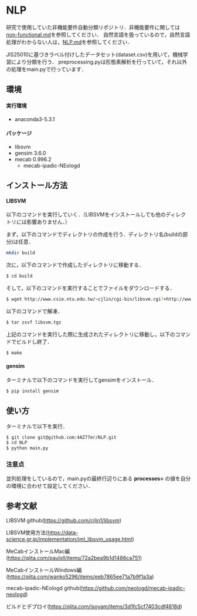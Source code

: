 # NLP
研究で使用していた非機能要件自動分類リポジトリ．非機能要件に関しては[non-functional.md](non-functional.md)を参照してください．
自然言語を扱っているので，自然言語処理がわからない人は，[NLP.md](NLP.md)を参照してください．

JIS25010に基づきラベル付けしたデータセット(dataset.csv)を用いて，機械学習により分類を行う．
preprocessing.pyは形態素解析を行っていて，それ以外の処理をmain.pyで行っています．

## 環境
#### 実行環境
* anaconda3-5.3.1
#### パッケージ
* libsvm
* gensim 3.6.0
* mecab 0.996.2
    * mecab-ipadic-NEologd

## インストール方法
#### LIBSVM
以下のコマンドを実行していく．（LIBSVMをインストールしても他のディレクトリには影響ありません．）

まず，以下のコマンドでディレクトリの作成を行う．ディレクトリ名(buildの部分)は任意．
```bash
mkdir build
```
次に，以下のコマンドで作成したディレクトリに移動する．
```bash
$ cd build
```
そして，以下のコマンドを実行することでファイルをダウンロードする．
```bash
$ wget http://www.csie.ntu.edu.tw/~cjlin/cgi-bin/libsvm.cgi?+http://www.csie.ntu.edu.tw/~cjlin/libsvm+tar.gz -O libsvm.tgz
```
以下のコマンドで解凍．
```bash
$ tar zxvf libsvm.tgz
```
上記のコマンドを実行した際に生成されたディレクトリに移動し，以下のコマンドでビルドし終了．
```bash
$ make
```

#### gensim
ターミナルで以下のコマンドを実行してgensimをインストール．
```bash
$ pip install gensim
```

## 使い方
ターミナルで以下を実行．
```bash
$ git clone git@github.com:4AZ77mr/NLP.git
$ cd NLP
$ python main.py
```
### 注意点
並列処理をしているので，main.pyの最終行辺りにある **processes=** の値を自分の環境に合わせて設定してください．

## 参考文献
LIBSVM github(https://github.com/cjlin1/libsvm)

LIBSVM使用方法(https://data-science.gr.jp/implementation/iml_libsvm_usage.html)

MeCabインストールMac編(https://qiita.com/paulxll/items/72a2bea9b1d1486ca751)

MeCabインストールWindows編(https://qiita.com/wanko5296/items/eeb7865ee71a7b9f1a3a)

mecab-ipadic-NEologd github(https://github.com/neologd/mecab-ipadic-neologd)

ビルドとデプロイ(https://qiita.com/isoyam/items/3d1fc5cf7403cdf4818d)

